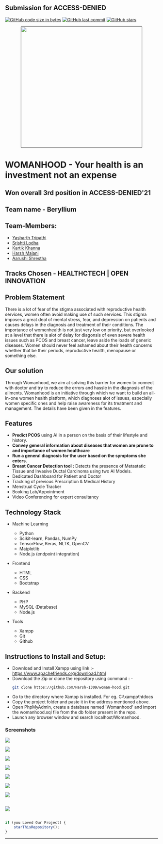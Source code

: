 ## Submission for ACCESS-DENIED

[![GitHub code size in bytes](https://img.shields.io/github/languages/code-size/Srish-tii/WOMANHOOD?logo=github&style=social)](https://github.com/Srish-tii/) [![GitHub last commit](https://img.shields.io/github/last-commit/Srish-tii/WOMANHOOD?style=social&logo=git)](https://github.com/Srish-tii/) [![GitHub stars](https://img.shields.io/github/stars/Srish-tii/WOMANHOOD?style=social)](https://github.com/Srish-tii/.../stargazers)

<p align="center">
<a href="">
<img src="logo-readme.jpeg" width="400px" alt=""/>
</a>
</p>

# WOMANHOOD - Your health is an investment not an expense

## Won overall 3rd position in ACCESS-DENIED'21 

## Team name - Beryllium

## Team-Members:

- [Yasharth Tripathi](https://github.com/yasharthratan)
- [Srishti Lodha](https://github.com/Srish-tii)
- [Kartik Khanna](https://github.com/kartik0406)
- [Harsh Malani](https://github.com/Harsh-1309)
- [Aarushi Shrestha](https://github.com/Aarushi21)


## Tracks Chosen - HEALTHCTECH | OPEN INNOVATION

## Problem Statement

There is a lot of fear of the stigma associated with reproductive health services, women often avoid making use of such services. This stigma imposes a great deal of mental stress, fear, and depression on patients and causes delays in the diagnosis and treatment of their conditions. The importance of womenhealth is not just very low on priority, but overlooked at a level that there is alot of delay for diagonsis of even severe health issues such as PCOS and breast cancer, leave aside the loads of generic diseases. Women should never feel ashamed about their health concerns whether that be their periods, reproductive health, menopause or something else.

## Our solution

Through Womanhood, we aim at solving this barrier for women to connect with doctor and try to reduce the errors and hassle in the diagnosis of the ailments. Womanhood is an initiative through which we want to build an all-in-one women health platform, which diagnoses alot of issues, especially women specific ones and help raise awareness for its treatment and management. The details have been given in the features.


## Features

* <b>Predict PCOS</b> using AI in a person on the basis of their lifestyle and history.
* <b>Convey general information about diseases that women are prone to and importance of women healthcare</b>
* <b>Run a general diagnosis for the user based on the symptoms she enters. </b>
* <b>Breast Cancer Detection tool :</b> Detects the presence of Metastatic Tissue and Invasive Ductal Carcinoma using two AI Models. 
* Dedicated Dashboard for Patient and Doctor
* Tracking of previous Prescription & Medical History 
* Menstrual Cycle Tracker
* Booking Lab/Appointment
* Video Conferencing for expert consultancy


## Technology Stack

- Machine Learning
  - Python 
  - Scikit-learn, Pandas, NumPy
  - TensorFlow, Keras, NLTK, OpenCV 
  - Matplotlib
  - Node.js (endpoint integration)
  


- Frontend
  - HTML
  - CSS
  - Bootstrap
  
- Backend
  - PHP 
  - MySQL (Database)
  - Node.js

- Tools
  
  - Xampp
  - Git
  - Github

## Instructions to Install and Setup:

- Download and Install Xampp using link  :- https://www.apachefriends.org/download.html
- Download the Zip or clone the repository using command : -
  ``` bash
  git clone https://github.com/Harsh-1309/woman-hood.git
  ```
- Go to the directory where Xampp is installed. For eg. C:\xampp\htdocs
- Copy the project folder and paste it in the address mentioned above.
- Open PhpMyAdmin, create a database named 'Womanhood' and import the womanhood.sql file from the db folder present in the repo.
- Launch any browser window and search localhost/Womanhood.

### Screenshots

![](https://github.com/Srish-tii/WOMANHOOD/blob/master/ss.PNG)

![](https://github.com/Srish-tii/WOMANHOOD/blob/master/ff.PNG)

![](https://github.com/Srish-tii/WOMANHOOD/blob/master/img1%20(1).PNG)

![](https://github.com/Srish-tii/WOMANHOOD/blob/master/img2%20(1).PNG)

![](https://github.com/Srish-tii/WOMANHOOD/blob/master/img3%20(1).PNG)

![](https://github.com/Srish-tii/WOMANHOOD/blob/master/img4%20(1).PNG)

![](https://github.com/Srish-tii/WOMANHOOD/blob/master/img5%20(1).PNG)

![](https://github.com/Srish-tii/WOMANHOOD/blob/master/img6%20(1).PNG)
---------

```javascript

if (you Loved Our Project) {
    starThisRepository();
}

```

-----------
